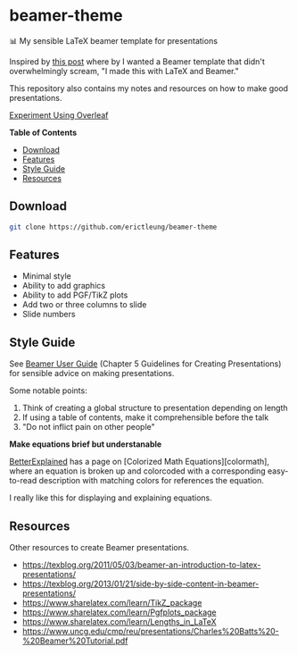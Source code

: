 beamer-theme
============

:bar_chart: My sensible LaTeX beamer template for presentations

Inspired by [this post](https://tex.stackexchange.com/a/158657) where by I
wanted a Beamer template that didn't overwhelmingly scream, "I made this with
LaTeX and Beamer."

This repository also contains my notes and resources on how to make good
presentations.

[Experiment Using Overleaf][over]

[over]: https://www.overleaf.com/docs?snip_uri=https://raw.githubusercontent.com/erictleung/beamer-theme/master/present.tex&splash=none

**Table of Contents**

- [Download](#download)
- [Features](#features)
- [Style Guide](#style-guide)
- [Resources](#resources)

Download
--------

```bash
git clone https://github.com/erictleung/beamer-theme
```

Features
--------

- Minimal style
- Ability to add graphics
- Ability to add PGF/TikZ plots
- Add two or three columns to slide
- Slide numbers

Style Guide
-----------

See [Beamer User Guide][beamerguide] (Chapter 5 Guidelines for Creating
Presentations) for sensible advice on making presentations.

Some notable points:

1. Think of creating a global structure to presentation depending on length
2. If using a table of contents, make it comprehensible before the talk
3. "Do not inflict pain on other people"

**Make equations brief but understanable**

[BetterExplained][be] has a page on [Colorized Math Equations][colormath],
where an equation is broken up and colorcoded with a corresponding
easy-to-read description with matching colors for references the equation.

I really like this for displaying and explaining equations.

[beamerguide]: http://tug.ctan.org/macros/latex/contrib/beamer/doc/beameruserguide.pdf
[be]: https://betterexplained.com

Resources
---------

Other resources to create Beamer presentations.

- https://texblog.org/2011/05/03/beamer-an-introduction-to-latex-presentations/
- https://texblog.org/2013/01/21/side-by-side-content-in-beamer-presentations/
- https://www.sharelatex.com/learn/TikZ_package
- https://www.sharelatex.com/learn/Pgfplots_package
- https://www.sharelatex.com/learn/Lengths_in_LaTeX
- https://www.uncg.edu/cmp/reu/presentations/Charles%20Batts%20-%20Beamer%20Tutorial.pdf
